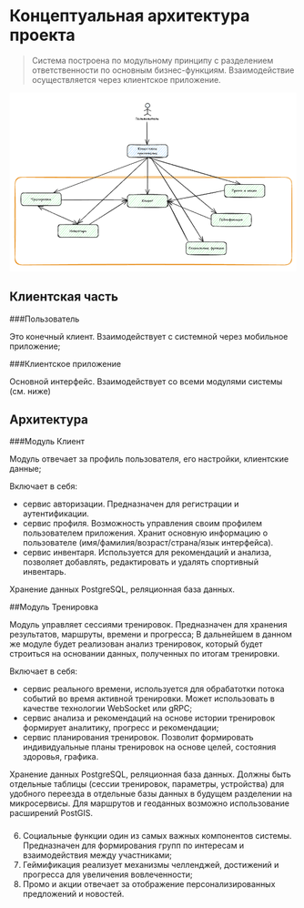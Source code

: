 # Концептуальная архитектура проекта

> Система построена по модульному принципу с разделением ответственности по основным бизнес-функциям. Взаимодействие осуществляется через клиентское приложение.

![Схема концептуальной архитектуры](images/conceptual_architecture.png)

## Клиентская часть

###Пользователь

Это конечный клиент. Взаимодействует с системной через мобильное приложение;

###Клиентское приложение

Основной интерфейс. Взаимодействует со всеми модулями системы (см. ниже)

## Архитектура

###Модуль Клиент

Модуль отвечает за профиль пользователя, его настройки, клиентские данные;

Включает в себя:
- сервис авторизации. Предназначен для регистрации и аутентификации.
- сервис профиля. Возможность управления своим профилем пользователем приложения. Хранит основную информацию о пользователе (имя/фамилия/возраст/страна/язык интерфейса).
- сервис инвентаря. Используется для рекомендаций и анализа, позволяет добавлять, редактировать и удалять спортивный инвентарь.

Хранение данных
PostgreSQL, реляционная база данных. 

##Модуль Тренировка

Модуль управляет сессиями тренировок. Предназначен для хранения результатов, маршруты, времени и прогресса; В дальнейшем в данном же модуле будет реализован анализ тренировок, который будет строиться на основании данных, полученных по итогам тренировки.

Включает в себя:
- сервис реального времени, используется для обрабатотки потока событий во время активной тренировки. Может использовать в качестве технологии WebSocket или gRPC;
- сервис анализа и рекомендаций на основе истории тренировок формирует аналитику, прогресс и рекомендации;
- сервис планирования тренировок. Позволит формировать индивидуальные планы тренировок на основе целей, состояния здоровья, графика.

Хранение данных
PostgreSQL, реляционная база данных. Должны быть отдельные таблицы (сессии тренировок, параметры, устройства) для удобного переезда в отдельные базы данных в будущем разделении на микросервисы. Для маршрутов и геоданных возможно использование расширений PostGIS.

###


6. Социальные функции один из самых важных компонентов системы. Предназначен для формирования групп по интересам и взаимодействия между участниками;
7. Геймификация реализует механизмы челленджей, достижений и прогресса для увеличения вовлеченности;
8. Промо и акции отвечает за отображение персонализированных предложений и новостей.
